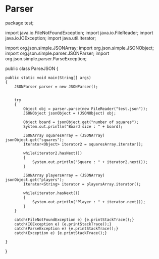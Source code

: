 # Parser
package test;

import java.io.FileNotFoundException;
import java.io.FileReader;
import java.io.IOException;
import java.util.Iterator;

import org.json.simple.JSONArray;
import org.json.simple.JSONObject;
import org.json.simple.parser.JSONParser;
import org.json.simple.parser.ParseException;

public class ParseJSON 
{

	public static void main(String[] args) 
	{
		JSONParser parser = new JSONParser();
		
		
		try
		{
			Object obj = parser.parse(new FileReader("test.json"));
			JSONObject jsonObject = (JSONObject) obj;
			
			Object board = jsonObject.get("number of squares");
			System.out.println("Board size : " + board);
			
			JSONArray squaresArray = (JSONArray) jsonObject.get("squares");
			Iterator<Object> iterator2 = squaresArray.iterator();
			
			while(iterator2.hasNext())
			{	
				System.out.println("Square : " + iterator2.next());
			}
			
			JSONArray playersArray = (JSONArray) jsonObject.get("players");
			Iterator<String> iterator = playersArray.iterator();
			
			while(iterator.hasNext())
			{	
				System.out.println("Player : " + iterator.next());
			}
		}
		
		catch(FileNotFoundException e) {e.printStackTrace();}
		catch(IOException e) {e.printStackTrace();}
		catch(ParseException e) {e.printStackTrace();}
		catch(Exception e) {e.printStackTrace();}

	}

}
